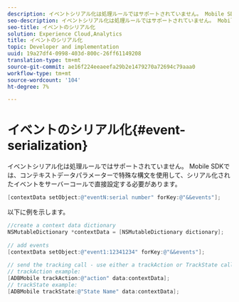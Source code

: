 ```yaml
---
description: イベントシリアル化は処理ルールではサポートされていません。 Mobile SDKでは、コンテキストデータパラメーターで特殊な構文を使用して、シリアル化されたイベントをサーバーコールで直接設定する必要があります。
seo-description: イベントシリアル化は処理ルールではサポートされていません。 Mobile SDKでは、コンテキストデータパラメーターで特殊な構文を使用して、シリアル化されたイベントをサーバーコールで直接設定する必要があります。
seo-title: イベントのシリアル化
solution: Experience Cloud,Analytics
title: イベントのシリアル化
topic: Developer and implementation
uuid: 19a27df4-0998-403d-800c-26ff61149208
translation-type: tm+mt
source-git-commit: ae16f224eeaeefa29b2e1479270a72694c79aaa0
workflow-type: tm+mt
source-wordcount: '104'
ht-degree: 7%

---
```



# イベントのシリアル化{#event-serialization}

イベントシリアル化は処理ルールではサポートされていません。 Mobile SDKでは、コンテキストデータパラメーターで特殊な構文を使用して、シリアル化されたイベントをサーバーコールで直接設定する必要があります。

```objective-c
[contextData setObject:@"eventN:serial number" forKey:@"&&events"];
```

以下に例を示します。

```objective-c
//create a context data dictionary 
NSMutableDictionary *contextData = [NSMutableDictionary dictionary]; 
 
// add events 
[contextData setObject:@"event1:12341234" forKey:@"&&events"]; 
 
// send the tracking call - use either a trackAction or TrackState call. 
// trackAction example: 
[ADBMobile trackAction:@"action" data:contextData]; 
// trackState example: 
[ADBMobile trackState:@"State Name" data:contextData]; 
```

